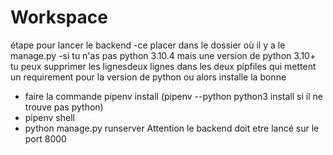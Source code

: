 # Workspace

étape pour lancer le backend
-ce placer dans le dossier où il y a le manage.py
-si tu n'as pas python 3.10.4 mais une version de python 3.10+ tu peux supprimer les lignesdeux lignes dans les deux pipfiles qui mettent un requirement pour la version de python ou alors installe la bonne
- faire la commande pipenv install (pipenv --python python3 install si il ne trouve pas python)
- pipenv shell 
- python manage.py runserver
Attention le backend doit etre lancé sur le port 8000


